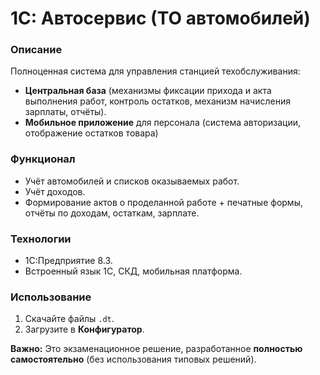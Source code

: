 # 1С: Автосервис (ТО автомобилей)  

### Описание  
Полноценная система для управления станцией техобслуживания:  
- **Центральная база** (механизмы фиксации прихода и акта выполнения работ, контроль остатков, механизм начисления зарплаты, отчёты).  
- **Мобильное приложение** для персонала (система авторизации, отображение остатков товара) 

### Функционал  
- Учёт автомобилей и списков оказываемых работ.  
- Учёт доходов.  
- Формирование актов о проделанной работе + печатные формы, отчёты по доходам, остаткам, зарплате.  

### Технологии  
- 1С:Предприятие 8.3.  
- Встроенный язык 1С, СКД, мобильная платформа.  

### Использование 
1. Скачайте файлы `.dt`.  
2. Загрузите в **Конфигуратор**.  

**Важно:** Это экзаменационное решение, разработанное **полностью самостоятельно** (без использования типовых решений).  
